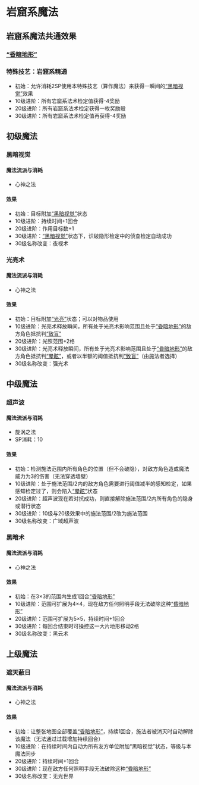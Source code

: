 # 岩窟系魔法

## 岩窟系魔法共通效果

### <a href="../../../status/terrain/#昏暗地形" target="_blank">“昏暗地形”</a>

### 特殊技艺：岩窟系精通

* 初始：允许消耗2SP使用本特殊技艺（算作魔法）来获得一瞬间的<a href="../../../status/normal/#黑暗视觉" target="_blank">“黑暗视觉”</a>效果
* 10级进阶：所有岩窟系法术检定值获得-4奖励
* 20级进阶：所有岩窟系法术检定获得一枚奖励骰
* 30级进阶：所有岩窟系法术检定值再获得-4奖励

## 初级魔法

### 黑暗视觉

#### 魔法流派与消耗

* 心神之法

#### 效果

* 初始：目标附加<a href="../../../status/normal/#黑暗视觉" target="_blank">“黑暗视觉”</a>状态
* 10级进阶：持续时间+1回合
* 20级进阶：作用目标数+1
* 30级进阶：<a href="../../../status/normal/#黑暗视觉" target="_blank">“黑暗视觉”</a>状态下，识破隐形检定中的侦查检定自动成功
* 30级名称改变：夜视术

### 光亮术

#### 魔法流派与消耗

* 心神之法

#### 效果

* 初始：目标附加<a href="../../../status/normal/#光亮" target="_blank">“光亮”</a>状态；可以对物品使用
* 10级进阶：光亮术释放瞬间，所有处于光亮术影响范围且处于<a href="../../../status/terrain/#昏暗地形" target="_blank">“昏暗地形”</a>的敌方角色抵抗判<a href="../../../status/normal/#致盲" target="_blank">“致盲”</a>
* 20级进阶：光照范围+2格
* 30级进阶：光亮术释放瞬间，所有处于光亮术影响范围且处于<a href="../../../status/terrain/#昏暗地形" target="_blank">“昏暗地形”</a>的敌方角色抵抗判<a href="../../../status/normal/#晕眩" target="_blank">“晕眩”</a>，或者以半额的阈值抵抗判<a href="../../../status/normal/#致盲" target="_blank">“致盲”</a>（由施法者选择）
* 30级名称改变：强光术

## 中级魔法

### 超声波

#### 魔法流派与消耗

* 旋涡之法
* SP消耗：10

#### 效果

* 初始：检测施法范围内所有角色的位置（但不会破隐），对敌方角色造成魔法威力为3的伤害（无法穿透墙壁）
* 10级进阶：处于施法范围/2内的敌方角色需要进行阈值减半的感知检定，如果感知检定过了，则会陷入<a href="../../../status/normal/#晕眩" target="_blank">“晕眩”</a>状态
* 20级进阶：超声波现在若对抗成功，则直接解除施法范围/2内所有角色的隐身或潜行状态
* 30级进阶：10级与20级效果中的施法范围/2改为施法范围
* 30级名称改变：广域超声波

### 黑暗术

#### 魔法流派与消耗

* 心神之法

#### 效果

* 初始：在3×3的范围内生成1回合<a href="../../../status/terrain/#昏暗地形" target="_blank">“昏暗地形”</a>
* 10级进阶：范围可扩展为4×4，现在敌方任何照明手段无法破除这种<a href="../../../status/terrain/#昏暗地形" target="_blank">“昏暗地形”</a>
* 20级进阶：范围可扩展为5×5，持续时间+1回合
* 30级进阶：每回合结束时可操控这一大片地形移动2格
* 30级名称改变：黑云术

## 上级魔法

### 遮天蔽日

#### 魔法流派与消耗

* 心神之法

#### 效果

* 初始：让整张地图全部覆盖<a href="../../../status/terrain/#昏暗地形" target="_blank">“昏暗地形”</a>，持续1回合，施法者被消灭时自动解除该魔法（无法通过过载增加持续回合）
* 10级进阶：在持续时间内自动为所有友方单位附加“黑暗视觉”状态，等级与本魔法同步
* 20级进阶：持续时间+1回合
* 30级进阶：现在敌方任何照明手段无法破除这种<a href="../../../status/terrain/#昏暗地形" target="_blank">“昏暗地形”</a>
* 30级名称改变：无光世界
